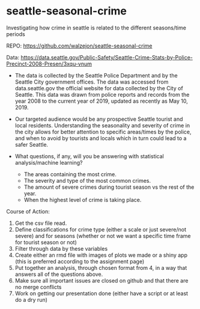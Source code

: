 # seattle-seasonal-crime
Investigating how crime in seattle is related to the different seasons/time periods 


REPO: https://github.com/walzejon/seattle-seasonal-crime 


Data: https://data.seattle.gov/Public-Safety/Seattle-Crime-Stats-by-Police-Precinct-2008-Presen/3xqu-vnum 

* The data is collected by the Seattle Police Department and by the Seattle City government offices. The data was accessed from data.seattle.gov the official website for data collected by the City of Seattle. This data was drawn from police reports and records from the year 2008 to the current year of 2019, updated as recently as May 10, 2019. 

* Our targeted audience would be any prospective Seattle tourist and local residents. Understanding the seasonality and severity of crime in the city allows for better attention to specific areas/times by the police, and when to avoid by tourists and locals which in turn could lead to a safer Seattle. 

* What questions, if any, will you be answering with statistical analysis/machine learning?
  - The areas containing the most crime. 
  - The severity and type of the most common  crimes. 
  - The amount of severe crimes during tourist season vs the rest of the year. 
  - When the highest level of crime is taking place. 

Course of Action:  
1. Get the csv file read. 
2. Define classifications for crime type (either a scale or just severe/not severe) and for seasons (whether or not we want a specific time frame for tourist season or not)
3. Filter through data by these variables
4. Create either an rmd file with images of plots we made or a shiny app (this is preferred according to the assignment page) 
5. Put together an analysis, through chosen format from 4, in a way that answers all of the questions above.
6. Make sure all important issues are closed on github and that there are no merge conflicts
7. Work on getting our presentation done (either have a script or at least do a dry run)
